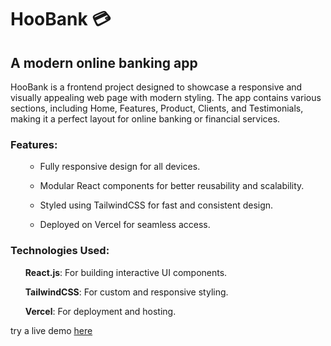 <h1>HooBank 💳</h1>
<h2>A modern online banking app</h2>


HooBank is a frontend project designed to showcase a responsive and visually appealing web page with modern styling. The app contains various sections, including Home, Features, Product, Clients, and Testimonials, making it a perfect layout for online banking or financial services.

<h3>Features:</h3>
<ul>
  
  * Fully responsive design for all devices.
  
  * Modular React components for better reusability and scalability.
  
  * Styled using TailwindCSS for fast and consistent design.
  
  * Deployed on Vercel for seamless access.
</ul>

<h3>Technologies Used:</h3>
<ul>
  
  **React.js**: For building interactive UI components.
  
  **TailwindCSS**: For custom and responsive styling.
  
  **Vercel**: For deployment and hosting.
  
</ul>

try a live demo [here](https://modern-bank-df3y4115e-mano-kaushiks-projects.vercel.app/)
